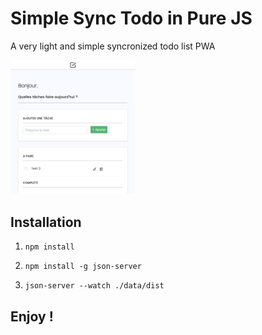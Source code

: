 # Simple Sync Todo in Pure JS



A very light and simple syncronized todo list PWA

<img src="https://raw.githubusercontent.com/wdelenclos/TodoListPureJSSync/master/preview.png" data-canonical-src="https://raw.githubusercontent.com/wdelenclos/TodoListPureJSSync/master/preview.png" width="200" />

## Installation
1. ``npm install``

2. ``npm install -g json-server ``

3. ``json-server --watch ./data/dist``

## Enjoy !
